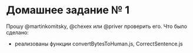 # Домашнее задание № 1

Прошу @martinkomitsky, @chexex или @priver проверить его.
Что было сделано:

-   реализованы функции convertBytesToHuman.js, CorrectSentence.js
